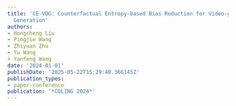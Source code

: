 ```yaml
---
title: 'CE-VDG: Counterfactual Entropy-based Bias Reduction for Video-grounded Dialogue
  Generation'
authors:
- Hongcheng Liu
- Pingjie Wang
- Zhiyuan Zhu
- Yu Wang
- Yanfeng Wang
date: '2024-01-01'
publishDate: '2025-05-22T15:29:40.366145Z'
publication_types:
- paper-conference
publication: '*COLING 2024*'
---
```

